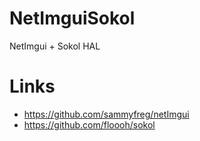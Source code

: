 # NetImguiSokol
NetImgui + Sokol HAL

# Links

- https://github.com/sammyfreg/netImgui
- https://github.com/floooh/sokol
